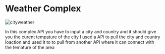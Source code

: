# Weather Complex

![cityweather](https://user-images.githubusercontent.com/39502339/42407955-52bc1690-8193-11e8-8a29-da776ef77408.PNG)

In this complex API you have to input a city and country and it should give you the curent tempature of the city
I used a API to pull the city and country loaction and used it to to pull from another API where it can connect with the temature of the area 
